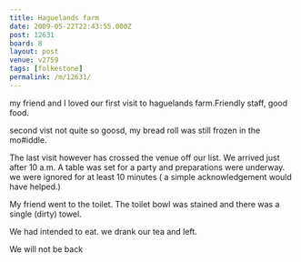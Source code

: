 ```yaml
---
title: Haguelands farm
date: 2009-05-22T22:43:55.000Z
post: 12631
board: 8
layout: post
venue: v2759
tags: [folkestone]
permalink: /m/12631/
---
```

my friend and I loved our first  visit to haguelands farm.Friendly staff, good food.

second vist not quite so goosd, my bread roll was still frozen in the mo#iddle.

The last visit however has crossed the venue off our list. We arrived just after 10 a.m. A table was set for a party and preparations were underway. we were ignored for at least 10 minutes ( a simple acknowledgement would have helped.)

My friend went to the toilet. The toilet bowl was stained and there was a single (dirty) towel.

We had intended to eat. we drank our tea and left.

We will not be back
